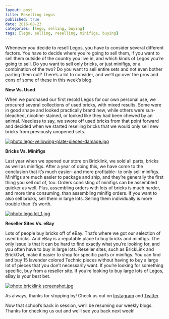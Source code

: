 ```yaml
---
layout: post
title: Reselling Legos
published: true
date: 2016-08-23
categories: [lego, selling, buying]
tags: [lego, selling, reselling, minifigs, buying]
---
```


Whenever you decide to resell Legos, you have to consider several different factors.  You have to decide where you’re going to sell them, if you want to sell them outside of the country you live in, and which kinds of Legos you’re going to sell.  Do you want to sell only bricks, or just minifigs, or a combination of the two?  Do you want to sell entire sets and not even bother parting them out?  There’s a lot to consider, and we’ll go over the pros and cons of some of these in this week’s blog.

**New Vs. Used**

When we purchased our first resold Legos for our own personal use, we procured several collections of used bricks, with mixed results.  Some were in good shape and looked practically brand new, while others were sun-bleached, nicotine-stained, or looked like they had been chewed by an animal.   Needless to say, we swore off used bricks from that point forward and decided when we started reselling bricks that we would only sell new bricks from previously unopened sets.  

<a href="http://s63.photobucket.com/user/anellas/media/lego-yellowing-plate-pieces-damage.jpg.html" target="_blank"><img src="http://i63.photobucket.com/albums/h144/anellas/lego-yellowing-plate-pieces-damage.jpg" border="0" alt=" photo lego-yellowing-plate-pieces-damage.jpg"/></a>

**Bricks Vs. Minifigs**

Last year when we opened our store on Bricklink, we sold all parts, bricks as well as minifigs.  After a year of doing this, we have come to the conclusion that it’s much easier- and more profitable- to only sell minifigs.  Minifigs are much easier to package and ship, and they’re generally the first thing you sell out of, too.  Orders consisting of minifigs can be assembled quicker as well.  Plus, assembling orders with lots of bricks is much harder, and more time consuming, than assembling minifig orders.  If you want to also sell bricks, sell them in large lots.  Selling them individually is more trouble than it’s worth.

<a href="http://s63.photobucket.com/user/anellas/media/lego%20lot_1.jpg.html" target="_blank"><img src="http://i63.photobucket.com/albums/h144/anellas/lego%20lot_1.jpg" border="0" alt=" photo lego lot_1.jpg"/></a>

**Reseller Sites Vs. eBay**

Lots of people buy bricks off of eBay.  That’s where we got our selection of used bricks.  And eBay is a reputable place to buy bricks and minifigs.  The only issue is that it can be hard to find exactly what you’re looking for, and you often have to buy in large lots.  Reseller sites, such as BrickLink and BrickOwl, make it easier to shop for specific parts or minifigs.  You can find and buy 15 lavender colored Technic pieces without having to buy a large lot of pieces that you don’t necessarily want.  If you’re looking for something specific, buy from a reseller site.  If you’re looking to buy large lots of Legos, eBay is your best bet.

<a href="http://s63.photobucket.com/user/anellas/media/bricklink%20screenshot.jpg.html" target="_blank"><img src="http://i63.photobucket.com/albums/h144/anellas/bricklink%20screenshot.jpg" border="0" alt=" photo bricklink screenshot.jpg"/></a>

As always, thanks for stopping by!  Check us out on [Instagram]( https://www.instagram.com/adobe_brick/) and [Twitter]( https://twitter.com/AdobeBrick ).  

Now that school’s back in session, we’ll be resuming our weekly blogs.  Thanks for checking us out and we’ll see you back next week!

